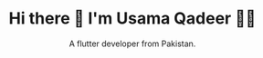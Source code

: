 
<h1 align='center'>
  Hi there 👋 I'm Usama Qadeer 👨‍💻
</h1>

<p align='center'>
  A flutter developer from Pakistan.
</p>
